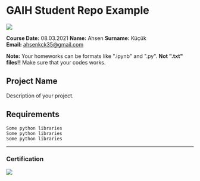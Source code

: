 # GAIH Student Repo Example
![](img/newlogo.png)

**Course Date:**   08.03.2021
**Name:** Ahsen
**Surname:** Küçük  
**Email:** ahsenkck35@gmail.com  

**Note:** Your homeworks can be formats like ".ipynb" and ".py". **Not ".txt" files!!** Make sure that your codes works.  

## Project Name
Description of your project.

## Requirements
```
Some python libraries
Some python libraries
Some python libraries
```
---

### Certification
![](img/TopLearnerCertificate.png)

